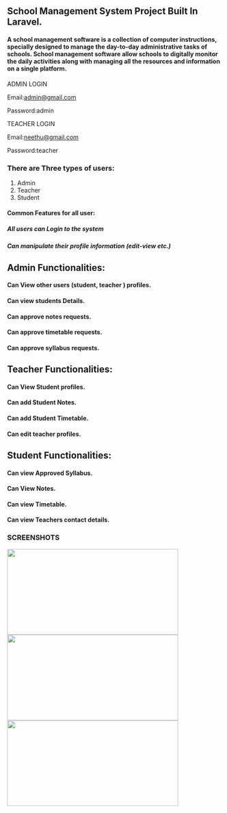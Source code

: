 ## School Management System Project Built In Laravel.

#### A school management software is a collection of computer instructions, specially designed to manage the day-to-day administrative tasks of schools. School management software allow schools to digitally monitor the daily activities along with managing all the resources and information on a single platform.

ADMIN LOGIN

Email:admin@gmail.com

Password:admin

TEACHER LOGIN

Email:neethu@gmail.com

Password:teacher


### There are Three types of users:

1. Admin
2. Teacher
3. Student

#### Common Features for all user:
##### All users can Login to the system
##### Can manipulate their profile information (edit-view etc.)

## Admin Functionalities:
#### Can View other users (student, teacher ) profiles.
#### Can view students Details.
#### Can approve notes  requests.
#### Can approve timetable  requests.
#### Can approve syllabus  requests.


## Teacher Functionalities:
#### Can View Student profiles.
#### Can add Student Notes.
#### Can add Student Timetable.
#### Can edit teacher profiles.


## Student Functionalities:
#### Can view Approved Syllabus.
#### Can View Notes.
#### Can view Timetable.
#### Can view Teachers contact details.

### SCREENSHOTS

<img src="https://user-images.githubusercontent.com/100218126/179903503-5735255a-3c29-40a5-bb13-477c72e578ef.JPG" width="400" height="200" />
<img src="https://user-images.githubusercontent.com/100218126/179903655-f8c22fc0-8811-4314-ba3a-ee15f9f2d968.JPG" width="400" height="200" />
<img src="https://user-images.githubusercontent.com/100218126/179903856-dff9614f-942d-4d23-b23e-8ef8c50bb58c.JPG" width="400" height="200" />





